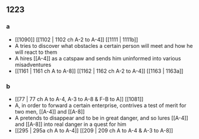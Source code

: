 ## 1223
### a
- [[1090]] [[1102 | 1102 ch A-2 to A-4]] [[1111 | 1111b]] 
- A tries to discover what obstacles a certain person will meet and how he will react to them
- A hires [[A-4]] as a catspaw and sends him uninformed into various misadventures
- [[1161 | 1161 ch A to A-8]] [[1162 | 1162 ch A-2 to A-4]] [[1163 | 1163a]] 

### b
- [[77 | 77 ch A to A-4, A-3 to A-8 &amp; F-B to A]] [[1081]] 
- A, in order to forward a certain enterprise, contrives a test of merit for two men, [[A-4]] and [[A-8]]
- A pretends to disappear and to be in great danger, and so lures [[A-4]] and [[A-8]] into real danger in a quest for him
- [[295 | 295a ch A to A-4]] [[209 | 209 ch A to A-4 &amp; A-3 to A-8]] 

